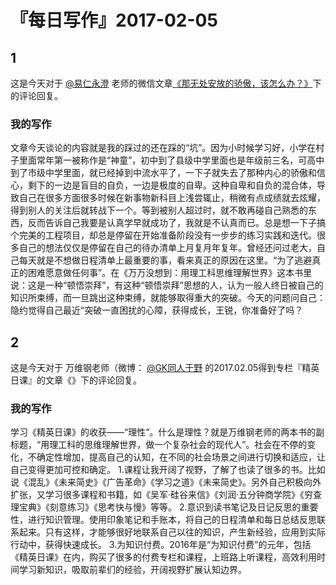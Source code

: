 # 『每日写作』2017-02-05

## 1
这是今天对于  [@易仁永澄](http://weibo.com/u/1640237087)  老师的微信文章[《那无处安放的骄傲，该怎么办？》](http://mp.weixin.qq.com/s/nyI-ssCyZ-Bg05bKb4Xx9A)下的评论回复。
### 我的写作
文章今天谈论的内容就是我的踩过的还在踩的“坑”。因为小时候学习好，小学在村子里面常年第一被称作是“神童”，初中到了县级中学里面也是年级前三名，可高中到了市级中学里面，就已经掉到中流水平了，一下子就失去了那种内心的骄傲和信心，剩下的一边是盲目的自负，一边是极度的自卑。这种自卑和自负的混合体，导致自己在很多方面很多时候在新事物新科目上浅尝辄止，稍微有点成绩就去炫耀，得到别人的关注后就转战下一个。等到被别人超过时，就不敢再碰自己熟悉的东西，反而告诉自己我要是认真学早就成功了，我就是不认真而已。总是想一下子搞个完美的工程项目，却总是停留在开始准备阶段没有一步步的练习实践和迭代。很多自己的想法仅仅是停留在自己的待办清单上月复月年复年。曾经还问过老大，自己每天就是不想做日程清单上最重要的事，看来真正的原因在这里。“为了逃避真正的困难愿意做任何事”。在《万万没想到：用理工科思维理解世界》这本书里说：这是一种“顿悟崇拜”，有这种“顿悟崇拜”思想的人，认为一般人终日被自己的知识所束缚，而一旦跳出这种束缚，就能够取得重大的突破。今天的问题问自己：隐约觉得自己最近“突破一直困扰的心障，获得成长，王锐，你准备好了吗？

## 2
这是今天对于 万维钢老师（微博： [@GK同人于野](http://weibo.com/geekonomics) 的2017.02.05得到专栏『精英日课』的文章《》下的评论回复。
### 我的写作
学习《精英日课》的收获——“理性“。什么是理性？就是万维钢老师的两本书的副标题，“用理工科的思维理解世界，做一个复杂社会的现代人”。社会在不停的变化，不确定性增加，提高自己的认知，在不同的社会场景之间进行切换和适应，让自己变得更加可控和确定。
1.课程让我开阔了视野，了解了也读了很多的书。比如说《混乱》《未来简史》《广告革命》《学习之道》《未来简史》。另外自己积极向外扩张，又学习很多课程和书籍，如《吴军·硅谷来信》《刘润·五分钟商学院》《穷查理宝典》《刻意练习》《思考快与慢》等等。
2.意识到读书笔记及日记反思的重要性，进行知识管理。使用印象笔记和手账本，将自己的日程清单和每日总结反思联系起来。只有这样，才能够很好地联系自己以往的知识，产生新经验，应用到实际行动中，获得快速成长。
3.为知识付费。2016年是“为知识付费”的元年，包括《精英日课》在内，购买了很多的付费专栏和课程，上班路上听课程，高效利用时间学习新知识，吸取前辈们的经验，开阔视野扩展认知边界。
